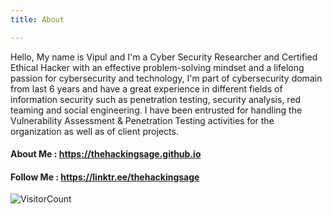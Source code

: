 ```yaml
---
title: About

---
```


Hello, My name is Vipul and I'm a Cyber Security Researcher and Certified Ethical Hacker with an effective problem-solving mindset and a lifelong passion for cybersecurity and technology, I'm part of cybersecurity domain from last 6 years and have a great experience in different fields of information security such as penetration testing, security analysis, red teaming and social engineering. I have been entrusted for handling the Vulnerability Assessment & Penetration Testing activities for the organization as well as of client projects.

#### About Me : <https://thehackingsage.github.io>

#### Follow Me : <https://linktr.ee/thehackingsage>

![VisitorCount](https://profile-counter.glitch.me/{thehackingsage}/count.svg)